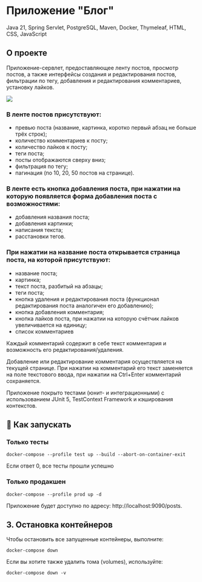# Приложение "Блог"
Java 21, Spring Servlet, PostgreSQL, Maven, Docker, Thymeleaf, HTML, CSS, JavaScript

## О проекте
Приложение-сервлет, предоставляющее ленту постов, просмотр постов, а также интерфейсы создания и редактирования постов, 
фильтрации по тегу, добавления и редактирования комментариев, установку лайков.

![](demo.gif)

### В ленте постов присутствуют:
- превью поста (название, картинка, коротко первый абзац не больше трёх строк);
- количество комментариев к посту;
- количество лайков к посту;
- теги поста;
- посты отображаются сверху вниз;
- фильтрация по тегу;
- пагинация (по 10, 20, 50 постов на странице).

### В ленте есть кнопка добавления поста, при нажатии на которую появляется форма добавления поста с возможностями:
- добавления названия поста;
- добавления картинки;
- написания текста;
- расстановки тегов.

### При нажатии на название поста открывается страница поста, на которой присутствуют:
- название поста;
- картинка;
- текст поста, разбитый на абзацы;
- теги поста;
- кнопка удаления и редактирования поста (функционал редактирования поста аналогичен его добавлению);
- кнопка добавления комментария;
- кнопка лайков поста, при нажатии на которую счётчик лайков увеличивается на единицу;
- список комментариев

Каждый комментарий содержит в себе текст комментария и возможность его редактирования/удаления.

Добавление или редактирование комментария осуществляется на текущей странице. При нажатии на комментарий его текст заменяется на поле текстового ввода, при нажатии на Ctrl+Enter комментарий сохраняется.

Приложение покрыто тестами (юнит- и интеграционными) с использованием JUnit 5, TestContext Framework и кэширования контекстов.

## 🚀 Как запускать

### Только тесты
```
docker-compose --profile test up --build --abort-on-container-exit
```
Если ответ 0, все тесты прошли успешно

### Только продакшен
```
docker-compose --profile prod up -d
```
Приложение будет доступно по адресу: http://localhost:9090/posts.

## 3. Остановка контейнеров
   
Чтобы остановить все запущенные контейнеры, выполните: 

```
docker-compose down
```

Если вы хотите также удалить тома (volumes), используйте: 

```
docker-compose down -v
```